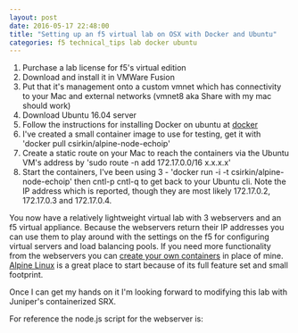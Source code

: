 ```yaml
---
layout: post
date: 2016-05-17 22:48:00
title: "Setting up an f5 virtual lab on OSX with Docker and Ubuntu"
categories: f5 technical_tips lab docker ubuntu
---
```


1. Purchase a lab license for f5's virtual edition
2. Download and install it in VMWare Fusion
3. Put that it's management onto a custom vmnet which has connectivity to your Mac and external networks (vmnet8 aka Share with my mac should work)
4. Download Ubuntu 16.04 server
5. Follow the instructions for installing Docker on ubuntu at [docker](https://docs.docker.com/engine/installation/linux/ubuntulinux/)
6. I've created a small container image to use for testing, get it with 'docker pull csirkin/alpine-node-echoip'
7. Create a static route on your Mac to reach the containers via the Ubuntu VM's address by 'sudo route -n add 172.17.0.0/16 x.x.x.x'
8. Start the containers, I've been using 3 - 'docker run -i -t csirkin/alpine-node-echoip' then cntl-p cntl-q to get back to your Ubuntu cli. Note the IP address which is reported, though they are most likely 172.17.0.2, 172.17.0.3 and 172.17.0.4.

You now have a relatively lightweight virtual lab with 3 webservers and an f5 virtual appliance. Because the webservers return their IP addresses you can use them to play around with the settings on the f5 for configuring virtual servers and load balancing pools. If you need more functionality from the webservers you can [create your own containers](https://docs.docker.com/linux/step_four/) in place of mine. [Alpine Linux](http://www.alpinelinux.org/) is a great place to start because of its full feature set and small footprint.

Once I can get my hands on it I'm looking forward to modifying this lab with Juniper's containerized SRX.

For reference the node.js script for the webserver is:
<script src="https://gist.github.com/csirkin/988d64d5c8102feedd26d1569bd28aae.js"></script>